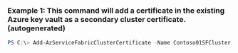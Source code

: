 ### Example 1: This command will add a certificate in the existing Azure key vault as a secondary cluster certificate. (autogenerated)
```powershell
PS C:\> Add-AzServiceFabricClusterCertificate -Name Contoso01SFCluster -ResourceGroupName Group1 -SecretIdentifier https://contoso03vault.vault.azure.net/secrets/contoso03vaultrg/00000000-0000-0000-0000-000000000000
```

